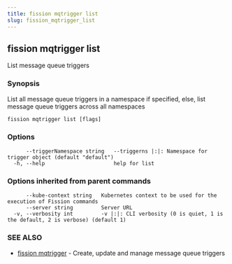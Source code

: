 ```yaml
---
title: fission mqtrigger list
slug: fission_mqtrigger_list
---
```

## fission mqtrigger list

List message queue triggers

### Synopsis

List all message queue triggers in a namespace if specified, else, list message queue triggers across all namespaces

```
fission mqtrigger list [flags]
```

### Options

```
      --triggerNamespace string   --triggerns |:|: Namespace for trigger object (default "default")
  -h, --help                      help for list
```

### Options inherited from parent commands

```
      --kube-context string   Kubernetes context to be used for the execution of Fission commands
      --server string         Server URL
  -v, --verbosity int         -v |:|: CLI verbosity (0 is quiet, 1 is the default, 2 is verbose) (default 1)
```

### SEE ALSO

* [fission mqtrigger](/docs/reference/fission-cli/fission_mqtrigger/)	 - Create, update and manage message queue triggers

